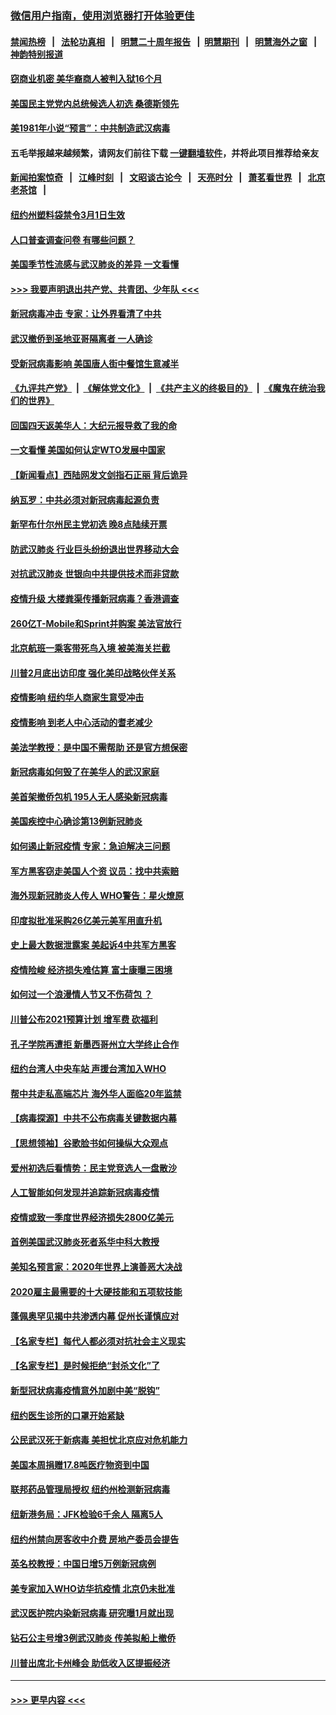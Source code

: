 ### [微信用户指南，使用浏览器打开体验更佳](https://github.com/gfw-breaker/banned-news1/blob/master/indexes/wechat-guide.md?t=0)
#### [禁闻热榜](热点新闻.md?t=0)  &nbsp;&nbsp;|&nbsp;&nbsp; [法轮功真相](https://github.com/gfw-breaker/truth/blob/master/README.md?t=0) &nbsp;&nbsp;|&nbsp;&nbsp; [明慧二十周年报告](https://github.com/gfw-breaker/mh-reports/blob/master/README.md?t=0) &nbsp;&nbsp;|&nbsp;&nbsp;[明慧期刊](https://github.com/gfw-breaker/mh-qikan) &nbsp;&nbsp;|&nbsp;&nbsp; [明慧海外之窗](https://github.com/gfw-breaker/mh-news/blob/master/README.md?t=0) &nbsp;&nbsp;|&nbsp;&nbsp; [神韵特别报道](https://github.com/gfw-breaker/mh-news/blob/master/shenyun.md?t=0)
#### [窃商业机密 美华裔商人被判入狱16个月](../pages/nsc412/n11863911.md?t=02122322) 
#### [美国民主党党内总统候选人初选 桑德斯领先](../pages/nsc412/n11863475.md?t=02122322) 
#### [美1981年小说“预言”：中共制造武汉病毒](../pages/nsc412/n11863306.md?t=02122322) 
#### 五毛举报越来越频繁，请网友们前往下载 [一键翻墙软件](https://github.com/gfw-breaker/ssr-accounts)，并将此项目推荐给亲友
#### [新闻拍案惊奇](https://github.com/gfw-breaker/banned-news1/blob/master/pages/link4.md) &nbsp;&nbsp;|&nbsp;&nbsp; [江峰时刻](https://github.com/gfw-breaker/banned-news1/blob/master/pages/link4.md) &nbsp;&nbsp;|&nbsp;&nbsp; [文昭谈古论今](https://github.com/gfw-breaker/banned-news1/blob/master/pages/link4.md) &nbsp;&nbsp;|&nbsp;&nbsp; [天亮时分](https://github.com/gfw-breaker/banned-news1/blob/master/pages/link4.md) &nbsp;&nbsp;|&nbsp;&nbsp; [萧茗看世界](https://github.com/gfw-breaker/banned-news1/blob/master/pages/link4.md) &nbsp;&nbsp;|&nbsp;&nbsp; [北京老茶馆](https://github.com/gfw-breaker/banned-news1/blob/master/pages/link4.md) &nbsp;&nbsp;|&nbsp;&nbsp; 
#### [纽约州塑料袋禁令3月1日生效](../pages/nsc412/n11862832.md?t=02122322) 
#### [人口普查调查问卷  有哪些问题？](../pages/nsc412/n11862808.md?t=02122322) 
#### [美国季节性流感与武汉肺炎的差异 一文看懂](../pages/nsc412/n11862428.md?t=02122322) 
#### [>>> 我要声明退出共产党、共青团、少年队 <<<](https://github.com/begood0513/goodnews/blob/master/quit/letter.md) 
#### [新冠病毒冲击 专家：让外界看清了中共](../pages/nsc412/n11862280.md?t=02122322) 
#### [武汉撤侨到圣地亚哥隔离者 一人确诊](../pages/nsc412/n11862460.md?t=02122322) 
#### [受新冠病毒影响 美国唐人街中餐馆生意减半](../pages/nsc412/n11861940.md?t=02122322) 
#### [《九评共产党》](https://github.com/begood0513/9ping.md/blob/master/README.md) &nbsp;|&nbsp; [《解体党文化》](../../../../jtdwh.md/blob/master/README.md)  &nbsp;|&nbsp; [《共产主义的终极目的》](../../../../gczydzjmd.md/blob/master/README.md) &nbsp;|&nbsp; [《魔鬼在统治我们的世界》](../../../../mgztzwmdsj.md/blob/master/README.md) 
#### [回国四天返美华人：大纪元报导救了我的命](../pages/nsc412/n11862181.md?t=02122322) 
#### [一文看懂 美国如何认定WTO发展中国家](../pages/nsc412/n11862051.md?t=02122322) 
#### [【新闻看点】西陆网发文剑指石正丽 背后诡异](../pages/nsc412/n11861792.md?t=02122322) 
#### [纳瓦罗：中共必须对新冠病毒起源负责](../pages/nsc412/n11861810.md?t=02122322) 
#### [新罕布什尔州民主党初选 晚8点陆续开票](../pages/nsc412/n11861872.md?t=02122322) 
#### [防武汉肺炎 行业巨头纷纷退出世界移动大会](../pages/nsc412/n11861795.md?t=02122322) 
#### [对抗武汉肺炎 世银向中共提供技术而非贷款](../pages/nsc412/n11861652.md?t=02122322) 
#### [疫情升级 大楼粪渠传播新冠病毒？香港调查](../pages/nsc412/n11861556.md?t=02122322) 
#### [260亿T-Mobile和Sprint并购案 美法官放行](../pages/nsc412/n11861511.md?t=02122322) 
#### [北京航班一乘客带死鸟入境 被美海关拦截](../pages/nsc412/n11861317.md?t=02122322) 
#### [川普2月底出访印度 强化美印战略伙伴关系](../pages/nsc412/n11860557.md?t=02122322) 
#### [疫情影响  纽约华人商家生意受冲击](../pages/nsc412/n11860284.md?t=02122322) 
#### [疫情影响  到老人中心活动的耆老减少](../pages/nsc412/n11860199.md?t=02122322) 
#### [美法学教授：是中国不需帮助 还是官方想保密](../pages/nsc412/n11859492.md?t=02122322) 
#### [新冠病毒如何毁了在美华人的武汉家庭](../pages/nsc412/n11859524.md?t=02122322) 
#### [美首架撤侨包机 195人无人感染新冠病毒](../pages/nsc412/n11859908.md?t=02122322) 
#### [美国疾控中心确诊第13例新冠肺炎](../pages/nsc412/n11859966.md?t=02122322) 
#### [如何遏止新冠疫情 专家：急迫解决三问题](../pages/nsc412/n11859685.md?t=02122322) 
#### [军方黑客窃走美国人个资 议员：找中共索赔](../pages/nsc412/n11859371.md?t=02122322) 
#### [海外现新冠肺炎人传人 WHO警告：星火燎原](../pages/nsc412/n11859252.md?t=02122322) 
#### [印度拟批准采购26亿美元美军用直升机](../pages/nsc412/n11859143.md?t=02122322) 
#### [史上最大数据泄露案 美起诉4中共军方黑客](../pages/nsc412/n11859115.md?t=02122322) 
#### [疫情险峻 经济损失难估算 富士康曝三困境](../pages/nsc412/n11859120.md?t=02122322) 
#### [如何过一个浪漫情人节又不伤荷包 ？](../pages/nsc412/n11858969.md?t=02122322) 
#### [川普公布2021预算计划 增军费 砍福利](../pages/nsc412/n11859012.md?t=02122322) 
#### [孔子学院再遭拒 新墨西哥州立大学终止合作](../pages/nsc412/n11858661.md?t=02122322) 
#### [纽约台湾人中央车站  声援台湾加入WHO](../pages/nsc412/n11857757.md?t=02122322) 
#### [帮中共走私高端芯片 海外华人面临20年监禁](../pages/nsc412/n11855016.md?t=02122322) 
#### [【病毒探源】中共不公布病毒关键数据内幕](../pages/nsc412/n11856584.md?t=02122322) 
#### [【思想领袖】谷歌脸书如何操纵大众观点](../pages/nsc412/n11680874.md?t=02122322) 
#### [爱州初选后看情势：民主党竞选人一盘散沙](../pages/nsc412/n11856557.md?t=02122322) 
#### [人工智能如何发现并追踪新冠病毒疫情](../pages/nsc412/n11856398.md?t=02122322) 
#### [疫情或致一季度世界经济损失2800亿美元](../pages/nsc412/n11855639.md?t=02122322) 
#### [首例美国武汉肺炎死者系华中科大教授](../pages/nsc412/n11855500.md?t=02122322) 
#### [美知名预言家：2020年世界上演善恶大决战](../pages/nsc412/n11855418.md?t=02122322) 
#### [2020雇主最需要的十大硬技能和五项软技能](../pages/nsc412/n11850953.md?t=02122322) 
#### [蓬佩奥罕见揭中共渗透内幕 促州长谨慎应对](../pages/nsc412/n11854685.md?t=02122322) 
#### [【名家专栏】每代人都必须对抗社会主义现实](../pages/nsc412/n11831412.md?t=02122322) 
#### [【名家专栏】是时候拒绝“封杀文化”了](../pages/nsc412/n11814093.md?t=02122322) 
#### [新型冠状病毒疫情意外加剧中美“脱钩”](../pages/nsc412/n11854475.md?t=02122322) 
#### [纽约医生诊所的口罩开始紧缺](../pages/nsc412/n11853364.md?t=02122322) 
#### [公民武汉死于新病毒 美担忧北京应对危机能力](../pages/nsc412/n11854331.md?t=02122322) 
#### [美国本周捐赠17.8吨医疗物资到中国](../pages/nsc412/n11854269.md?t=02122322) 
#### [联邦药品管理局授权  纽约州检测新冠病毒](../pages/nsc412/n11853371.md?t=02122322) 
#### [纽新港务局：JFK检验6千余人  隔离5人](../pages/nsc412/n11853366.md?t=02122322) 
#### [纽约州禁向房客收中介费  房地产委员会提告](../pages/nsc412/n11853360.md?t=02122322) 
#### [英名校教授：中国日增5万例新冠病例](../pages/nsc412/n11854174.md?t=02122322) 
#### [美专家加入WHO访华抗疫情 北京仍未批准](../pages/nsc412/n11854043.md?t=02122322) 
#### [武汉医护院内染新冠病毒 研究曝1月就出现](../pages/nsc412/n11852928.md?t=02122322) 
#### [钻石公主号增3例武汉肺炎 传美拟船上撤侨](../pages/nsc412/n11853240.md?t=02122322) 
#### [川普出席北卡州峰会 助低收入区提振经济](../pages/nsc412/n11853232.md?t=02122322) 

----
#### [ >>> 更早内容 <<< ](../indexes/nsc412-earlier.md)
